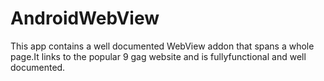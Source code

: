 # AndroidWebView
This app contains a well documented WebView addon that spans a whole page.It links to the popular 9 gag website and
is fullyfunctional and well documented.
